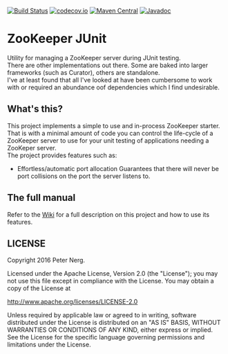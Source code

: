 [![Build Status](https://travis-ci.org/pnerg/zookeeper-junit.svg?branch=master)](https://travis-ci.org/pnerg/zookeeper-junit)  [![codecov.io](https://codecov.io/github/pnerg/zookeeper-junit/coverage.svg?branch=master)](https://codecov.io/github/pnerg/zookeeper-junit?branch=master) [![Maven Central](https://maven-badges.herokuapp.com/maven-central/org.dmonix.junit/zookeeper-junit/badge.svg?style=plastic)](https://maven-badges.herokuapp.com/maven-central/org.dmonix.junit/zookeeper-junit)  [![Javadoc](http://javadoc-badge.appspot.com/org.dmonix.junit/zookeeper-junit.svg?label=javadoc)](http://javadoc-badge.appspot.com/org.dmonix.junit/zookeeper-junit) 
# ZooKeeper JUnit
Utility for managing a ZooKeeper server during JUnit testing.  
There are other implementations out there. Some are baked into larger frameworks (such as Curator), others are standalone.  
I've at least found that all I've looked at have been cumbersome to work with or required an abundance oof dependencies which I find undesirable.

## What's this?
This project implements a simple to use and in-process ZooKeeper starter.   
That is with a minimal amount of code you can control the life-cycle of a ZooKeeper server to use for your unit testing of applications needing a ZooKeper server.  
The project provides features such as:
* Effortless/automatic port allocation
  Guarantees that there will never be port collisions on the port the server listens to.


## The full manual
Refer to the [Wiki](https://github.com/pnerg/zookeeper-junit/wiki) for a full description on this project and how to use its features.

## LICENSE

Copyright 2016 Peter Nerg.

Licensed under the Apache License, Version 2.0 (the "License");
you may not use this file except in compliance with the License.
You may obtain a copy of the License at

<http://www.apache.org/licenses/LICENSE-2.0>

Unless required by applicable law or agreed to in writing, software
distributed under the License is distributed on an "AS IS" BASIS,
WITHOUT WARRANTIES OR CONDITIONS OF ANY KIND, either express or implied.
See the License for the specific language governing permissions and
limitations under the License.
